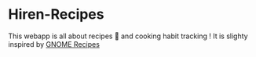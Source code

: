 # Hiren-Recipes
This webapp is all about recipes :hamburger: and cooking habit tracking ! It is slighty inspired by [GNOME Recipes](https://github.com/GNOME/recipes)
